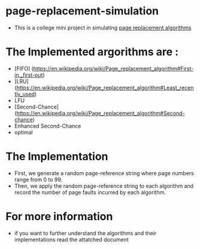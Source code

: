 # page-replacement-simulation
- This is a college mini project in simulating [page replacement algorithms](https://en.wikipedia.org/wiki/Page_replacement_algorithm)
# The Implemented argorithms are :
- [FIFO] 
(<https://en.wikipedia.org/wiki/Page_replacement_algorithm#First-in,_first-out>)
- [LRU] 
(https://en.wikipedia.org/wiki/Page_replacement_algorithm#Least_recently_used)
- LFU
- [Second-Chance] 
(https://en.wikipedia.org/wiki/Page_replacement_algorithm#Second-chance)
- Enhanced Second-Chance
- optimal

# The Implementation
- First, we generate a random page-reference string where page numbers range from 0 to 99.
- Then, we apply the random page-reference string to each algorithm and record the number of page faults incurred by each algorithm.

# For more information
- if you want to further understand the algorithms and their implementations read the attatched document
